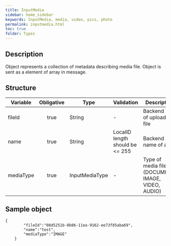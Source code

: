 ```yaml
---
title: InputMedia
sidebar: home_sidebar
keywords: InputMedia, media, video, pics, photo
permalink: inputmedia.html
toc: true
folder: Types
---
```


## Description

<p> Object represents a collection of metadata describing media file. Object is sent as a element of array in message.
</p>

## Structure

| Variable  | Obligative  | Type| Validation| Description
|---|:---:|---|---|---|
| fileId | true | String | - |Backend ID of uploaded file |
| name | true |  String |LocalID length should be <= 255  | Backend name of a file |
| mediaType  | true |  InputMediaType | -| Type of media file (DOCUMENT, IMAGE, VIDEO, AUDIO) |

## Sample object

```
{
 		"fileId":"08d5251b-0b86-11ea-9162-ee73f85aba69",
 		"name":"test",
 		"mediaType":"IMAGE"
 	}
```
